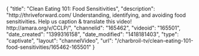 {
    "title": "Clean Eating 101: Food Sensitivities",
    "description": "http:\/\/thriveforward.com\/ Understanding, identifying, and avoiding food sensitivities. Help us caption & translate this video! http:\/\/amara.org\/v\/CCLP\/",
    "channelid": "165462",
    "videoid": "165501",
    "date_created": "1399316158",
    "date_modified": "1418181403",
    "type": "captivate",
    "layout": "channelVideo",
    "url": "\/charbroil-tv\/clean-eating-101-food-sensitivities\/165462-165501"
}